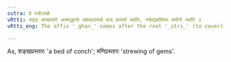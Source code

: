 ```yaml
---
sutra: प्रे स्त्रोऽयज्ञे
vRtti: स्तृञ् आच्छादने अस्माद्धातोः प्रशब्दउपपदे घञ् प्रत्ययो भवति, नचेद्यज्ञविषयः प्रयोगो भवति ॥
vRtti_eng: The affix '_ghan_' comes after the root '_stri_' (to cover), when preceded by the preposition '_pra_'; provided that the word so formed does not refer to sacrifice.

---
```

As, शङ्खप्रस्तारः 'a bed of conch'; मणिप्रस्तारः 'strewing of gems'.